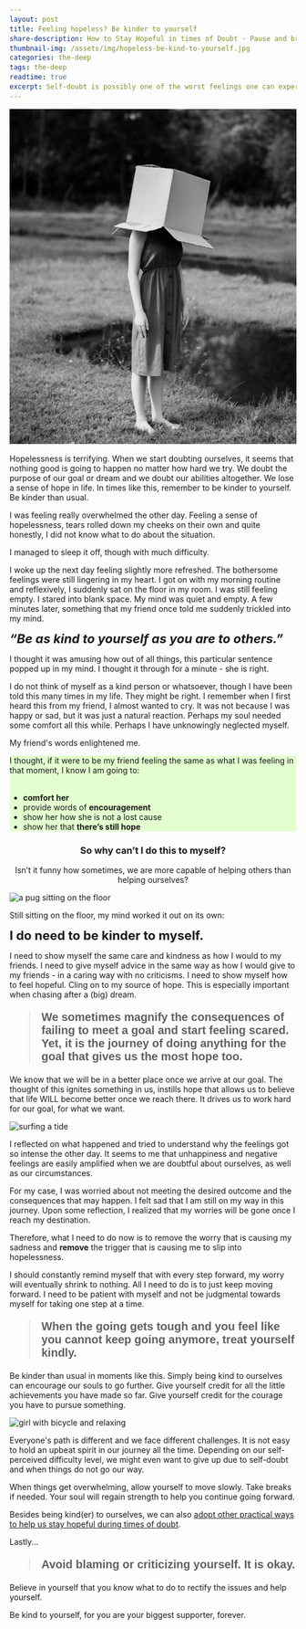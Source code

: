 ```yaml
---
layout: post
title: Feeling hopeless? Be kinder to yourself
share-description: How to Stay Hopeful in times of Doubt · Pause and breathe · Avoid being hard on yourself · Distract yourself · Be excited for what is to come · Reach out to someone or something that gives you hope
thumbnail-img: /assets/img/hopeless-be-kind-to-yourself.jpg
categories: the-deep
tags: the-deep
readtime: true
excerpt: Self-doubt is possibly one of the worst feelings one can experience. It can be very difficult to stay hopeful in times of doubt. The feeling of doubt usually stems from the lack of self-confidence, causing you to not believe in yourself. When you do not believe in yourself, the things that you are working hard for might suddenly seem pointless. It can become difficult to see hope in what you want to pursue.
---
```


![sad lady](/assets/img/hopeless-be-kind-to-yourself.jpg)

Hopelessness is terrifying. When we start doubting ourselves, it seems that nothing good is going to happen no matter how hard we try. We doubt the purpose of our goal or dream and we doubt our abilities altogether. We lose a sense of hope in life. In times like this, remember to be kinder to yourself. Be kinder than usual.

I was feeling really overwhelmed the other day. Feeling a sense of hopelessness, tears rolled down my cheeks on their own and quite honestly, I did not know what to do about the situation. 

I managed to sleep it off, though with much difficulty.

I woke up the next day feeling slightly more refreshed. The bothersome feelings were still lingering in my heart. I got on with my morning routine and reflexively, I suddenly sat on the floor in my room. I was still feeling empty. I stared into blank space. My mind was quiet and empty. A few minutes later, something that my friend once told me suddenly trickled into my mind. 

<div class="box-purple" style="font-size:22px; font-style:italic; font-weight:bold">“Be as kind to yourself as you are to others.”</div>

I thought it was amusing how out of all things, this particular sentence popped up in my mind. I thought it through for a minute - she is right.

I do not think of myself as a kind person or whatsoever, though I have been told this many times in my life. They might be right. I remember when I first heard this from my friend, I almost wanted to cry. It was not because I was happy or sad, but it was just a natural reaction. Perhaps my soul needed some comfort all this while. Perhaps I have unknowingly neglected myself.

My friend's words enlightened me.

<div class="box-success" style="background-color:#e3ffcf; border-left-color:#e3ffcf;">I thought, if it were to be my friend feeling the same as what I was feeling in that moment, I know I am going to:
<br/><br/>
<ul>
<li><b>comfort her</b></li>
<li>provide words of <b>encouragement</b></li>
<li>show her how she is not a lost cause</li>
<li>show her that <b>there’s still hope</b></li>
</ul>
</div>

<h3 style="text-align:center;">So why can’t I do this to myself?</h3>

<p style="text-align:center;">Isn’t it funny how sometimes, we are more capable of helping others than helping ourselves?</p>

![a pug sitting on the floor](https://images.pexels.com/photos/1591939/pexels-photo-1591939.jpeg)

Still sitting on the floor, my mind worked it out on its own:

<div class="box-purple" style="font-size:22px; font-weight:bold">I do need to be kinder to myself.</div>

I need to show myself the same care and kindness as how I would to my friends. I need to give myself advice in the same way as how I would give to my friends - in a caring way with no criticisms. I need to show myself how to feel hopeful. Cling on to my source of hope. This is especially important when chasing after a (big) dream.

<blockquote style="font-family:arial;font-size:20px;"><b>We sometimes magnify the consequences of failing to meet a goal and start feeling scared. Yet, it is the journey of doing anything for the goal that gives us the most hope too.</b></blockquote>

We know that we will be in a better place once we arrive at our goal. The thought of this ignites something in us, instills hope that allows us to believe that life WILL become better once we reach there. It drives us to work hard for our goal, for what we want.

![surfing a tide](https://images.pexels.com/photos/8258043/pexels-photo-8258043.jpeg?auto=compress&cs=tinysrgb&w=1260&h=750&dpr=1)

I reflected on what happened and tried to understand why the feelings got so intense the other day. It seems to me that unhappiness and negative feelings are easily amplified when we are doubtful about ourselves, as well as our circumstances.

For my case, I was worried about not meeting the desired outcome and the consequences that may happen. I felt sad that I am still on my way in this journey. Upon some reflection, I realized that my worries will be gone once I reach my destination.

Therefore, what I need to do now is to remove the worry that is causing my sadness and **remove** the trigger that is causing me to slip into hopelessness.

I should constantly remind myself that with every step forward, my worry will eventually shrink to nothing. All I need to do is to just keep moving forward. I need to be patient with myself and not be judgmental towards myself for taking one step at a time.

<blockquote style="font-family:arial;font-size:20px;"><b>When the going gets tough and you feel like you cannot keep going anymore, treat yourself kindly.</b></blockquote>

Be kinder than usual in moments like this. Simply being kind to ourselves can encourage our souls to go further. Give yourself credit for all the little achievements you have made so far. Give yourself credit for the courage you have to pursue something.

![girl with bicycle and relaxing](https://images.pexels.com/photos/3771836/pexels-photo-3771836.jpeg?auto=compress&cs=tinysrgb&w=1260&h=750&dpr=1)

Everyone's path is different and we face different challenges. It is not easy to hold an upbeat spirit in our journey all the time. Depending on our self-perceived difficulty level, we might even want to give up due to self-doubt and when things do not go our way.

When things get overwhelming, allow yourself to move slowly. Take breaks if needed. Your soul will regain strength to help you continue going forward.

Besides being kind(er) to ourselves, we can also [adopt other practical ways to help us stay hopeful during times of doubt](https://sliceofpower.com/how-to-stay-hopeful-in-times-of-doubt/).

Lastly...

<blockquote style="font-family:arial;font-size:20px;"><b>Avoid blaming or criticizing yourself. It is okay.</b></blockquote>

Believe in yourself that you know what to do to rectify the issues and help yourself.

Be kind to yourself, for you are your biggest supporter, forever.
